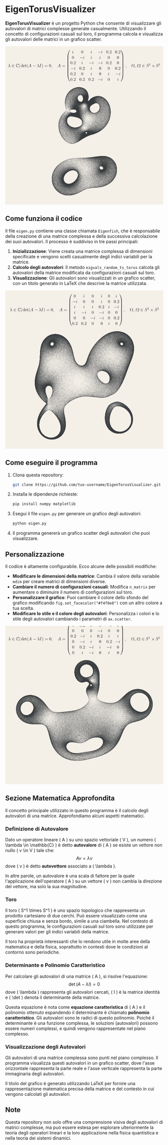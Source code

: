 # EigenTorusVisualizer

**EigenTorusVisualizer** è un progetto Python che consente di visualizzare gli autovalori di matrici complesse generate casualmente. Utilizzando il concetto di configurazioni casuali sul toro, il programma calcola e visualizza gli autovalori delle matrici in un grafico scatter.

![Esempio di Autovalori](images/example_1.png)

## Come funziona il codice

Il file `eigen.py` contiene una classe chiamata `Eigenfish`, che è responsabile della creazione di una matrice complessa e della successiva calcolazione dei suoi autovalori. Il processo è suddiviso in tre passi principali:

1. **Inizializzazione**: Viene creata una matrice complessa di dimensioni specificate e vengono scelti casualmente degli indici variabili per la matrice.
2. **Calcolo degli autovalori**: Il metodo `eigvals_random_ts_torus` calcola gli autovalori della matrice modificata da configurazioni casuali sul toro.
3. **Visualizzazione**: Gli autovalori sono visualizzati in un grafico scatter, con un titolo generato in LaTeX che descrive la matrice utilizzata.

![Esempio di Autovalori](images/example_2.png)

## Come eseguire il programma

1. Clona questa repository:
   ```bash
   git clone https://github.com/tuo-username/EigenTorusVisualizer.git
   ```
2. Installa le dipendenze richieste:
   ```bash
   pip install numpy matplotlib
   ```
3. Esegui il file `eigen.py` per generare un grafico degli autovalori:
   ```bash
   python eigen.py
   ```
4. Il programma genererà un grafico scatter degli autovalori che puoi visualizzare.

## Personalizzazione

Il codice è altamente configurabile. Ecco alcune delle possibili modifiche:

- **Modificare le dimensioni della matrice**: Cambia il valore della variabile `mdim` per creare matrici di dimensioni diverse.
- **Cambiare il numero di configurazioni casuali**: Modifica `n_matrix` per aumentare o diminuire il numero di configurazioni sul toro.
- **Personalizzare il grafico**: Puoi cambiare il colore dello sfondo del grafico modificando `fig.set_facecolor("#f4f0e8")` con un altro colore a tua scelta.
- **Modificare lo stile e il colore degli autovalori**: Personalizza i colori e lo stile degli autovalori cambiando i parametri di `ax.scatter`.

![Esempio di Autovalori](images/example_3.png)

## Sezione Matematica Approfondita

Il concetto principale utilizzato in questo programma è il calcolo degli autovalori di una matrice. Approfondiamo alcuni aspetti matematici.

### Definizione di Autovalore

Dato un operatore lineare \( A \) su uno spazio vettoriale \( V \), un numero \( \lambda \in \mathbb{C} \) è detto **autovalore** di \( A \) se esiste un vettore non nullo \( v \in V \) tale che:
$$
A v = \lambda v
$$
dove \( v \) è detto **autovettore** associato a \( \lambda \).

In altre parole, un autovalore è una scala di fattore per la quale l'applicazione dell'operatore \( A \) su un vettore \( v \) non cambia la direzione del vettore, ma solo la sua magnitudine.

### Toro

Il toro \( S^1 \times S^1 \) è uno spazio topologico che rappresenta un prodotto cartesiano di due cerchi. Può essere visualizzato come una superficie chiusa e senza bordo, simile a una ciambella. Nel contesto di questo programma, le configurazioni casuali sul toro sono utilizzate per generare valori per gli indici variabili della matrice.

Il toro ha proprietà interessanti che lo rendono utile in molte aree della matematica e della fisica, soprattutto in contesti dove le condizioni al contorno sono periodiche.

### Determinante e Polinomio Caratteristico

Per calcolare gli autovalori di una matrice \( A \), si risolve l'equazione:
$$
\det(A - \lambda I) = 0
$$
dove \( \lambda \) rappresenta gli autovalori cercati, \( I \) è la matrice identità e \( \det \) denota il determinante della matrice.

Questa equazione è nota come **equazione caratteristica** di \( A \) e il polinomio ottenuto espandendo il determinante è chiamato **polinomio caratteristico**. Gli autovalori sono le radici di questo polinomio. Poiché il determinante è una funzione complessa, le soluzioni (autovalori) possono essere numeri complessi, e quindi vengono rappresentate nel piano complesso.

### Visualizzazione degli Autovalori

Gli autovalori di una matrice complessa sono punti nel piano complesso. Il programma visualizza questi autovalori in un grafico scatter, dove l'asse orizzontale rappresenta la parte reale e l'asse verticale rappresenta la parte immaginaria degli autovalori.

Il titolo del grafico è generato utilizzando LaTeX per fornire una rappresentazione matematica precisa della matrice e del contesto in cui vengono calcolati gli autovalori.

## Note

Questa repository non solo offre una comprensione visiva degli autovalori di matrici complesse, ma può essere estesa per esplorare ulteriormente la teoria degli operatori lineari e la loro applicazione nella fisica quantistica e nella teoria dei sistemi dinamici.
